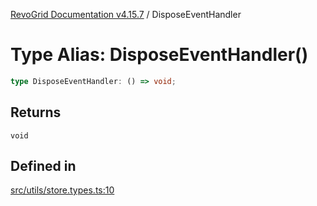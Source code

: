 [RevoGrid Documentation v4.15.7](README.md) / DisposeEventHandler

# Type Alias: DisposeEventHandler()

```ts
type DisposeEventHandler: () => void;
```

## Returns

`void`

## Defined in

[src/utils/store.types.ts:10](https://github.com/revolist/revogrid/blob/4b66617ba213e84ecc08d523780ce49415de163a/src/utils/store.types.ts#L10)
